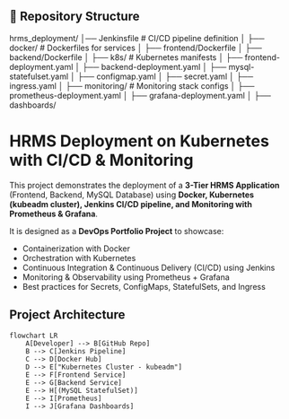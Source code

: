## 📂 Repository Structure
hrms_deployment/
│── Jenkinsfile # CI/CD pipeline definition
│
├── docker/ # Dockerfiles for services
│ ├── frontend/Dockerfile
│ ├── backend/Dockerfile
│
├── k8s/ # Kubernetes manifests
│ ├── frontend-deployment.yaml
│ ├── backend-deployment.yaml
│ ├── mysql-statefulset.yaml
│ ├── configmap.yaml
│ ├── secret.yaml
│ ├── ingress.yaml
│
├── monitoring/ # Monitoring stack configs
│ ├── prometheus-deployment.yaml
│ ├── grafana-deployment.yaml
│ ├── dashboards/



# HRMS Deployment on Kubernetes with CI/CD & Monitoring

This project demonstrates the deployment of a **3-Tier HRMS Application** (Frontend, Backend, MySQL Database) using **Docker, Kubernetes (kubeadm cluster), Jenkins CI/CD pipeline, and Monitoring with Prometheus & Grafana**.

It is designed as a **DevOps Portfolio Project** to showcase:
- Containerization with Docker  
- Orchestration with Kubernetes  
- Continuous Integration & Continuous Delivery (CI/CD) using Jenkins  
- Monitoring & Observability using Prometheus + Grafana  
- Best practices for Secrets, ConfigMaps, StatefulSets, and Ingress  

##  Project Architecture

```mermaid
flowchart LR
    A[Developer] --> B[GitHub Repo]
    B --> C[Jenkins Pipeline]
    C --> D[Docker Hub]
    D --> E["Kubernetes Cluster - kubeadm"]
    E --> F[Frontend Service]
    E --> G[Backend Service]
    E --> H[(MySQL StatefulSet)]
    E --> I[Prometheus]
    I --> J[Grafana Dashboards]
